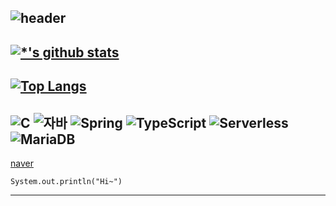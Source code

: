 ![header](https://capsule-render.vercel.app/api?type=waving&color=timeGradient&text=Welcome%20to%20Eon's%20GitHub%20&animation=twinkling&fontSize=35&fontAlignY=40&fontAlign=70&height=250)
---
[![*'s github stats](https://github-readme-stats.vercel.app/api?username=5seung)](https://github.com/5seung)
---
[![Top Langs](https://github-readme-stats.vercel.app/api/top-langs/?username=5seung)](https://github.com/5seung/github-readme-stats)
---
![C](https://img.shields.io/badge/-C-123456?style=flat-square&logo=C&logoColor=black)
![자바](https://img.shields.io/badge/-자바-007396?style=flat&logo=Java&logoColor=ffffff)
![Spring](https://img.shields.io/badge/-Spring-6DB33F?style=for-the-badge&logo=Spring&logoColor=white)
![TypeScript](https://img.shields.io/badge/-TypeScript-3178C6?style=flat-square&logo=TypeScript&logoColor=white)
![Serverless](https://img.shields.io/badge/-Serverless-FD5750?style=flat-square&logo=Serverless&logoColor=magenta)
![MariaDB](https://img.shields.io/badge/-MariaDB-1F305F?style=flat-square&logo=mariadb&logoColor=white)
---

[naver](Https://naver.com)
```
System.out.println("Hi~")
```
---
